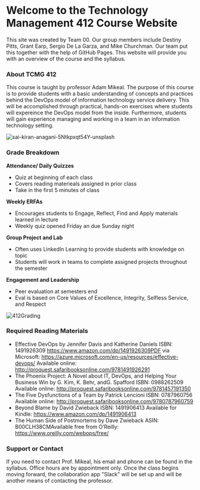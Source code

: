 # Welcome to the Technology Management 412 Course Website

This site was created by Team 00.  Our group members include Destiny Pitts, Grant Earp, Sergio De La Garza, and Mike Churchman.  Our team put this together with the help of GitHub Pages.
This website will provide you with an overview of the course and the syllabus.  


### About TCMG 412

This course is taught by professor Adam Mikeal.  The purpose of this course is to provide students with a basic understanding of concepts and practices behind the DevOps model of information technology service delivery.  This will be accomplished through practical, hands-on exercises where students will expereince the DevOps model from the inside.  Furthermore, students will gain experience managing and working in a team in an information technology setting.  

![sai-kiran-anagani-5Ntkpxqt54Y-unsplash](https://user-images.githubusercontent.com/78098859/107689838-f6568600-6c6e-11eb-81e2-84e52d21b397.jpg)

### Grade Breakdown

**Attendance/ Daily Quizzes**
- Quiz at beginning of each class 
- Covers reading materieals assigned in prior class
- Take in the first 5 minutes of class

**Weekly ERFAs**
- Encourages students to Engage, Reflect, Find and Apply materials learned in lecture
- Weekly quiz opened Friday an due Sunday night

**Group Project and Lab**
- Often uses LinkedIn Learning to provide students with knowledge on topic
- Students will work in teams to complete assigned projects throughout the semester

**Engagement and Leadership**
- Peer evaluation at semesters end
- Eval is based on Core Values of Excellence, Integrity, Selfless Service, and Respect


![412Grading](https://user-images.githubusercontent.com/78098859/107678610-3adb2500-6c61-11eb-8784-f7c4dfed65e6.PNG)


### Required Reading Materials

- Effective DevOps ​by Jennifer Davis and Katherine Daniels ISBN: 1491926309 ​https://www.amazon.com/dp/1491926309PDF via Microsoft: ​https://azure.microsoft.com/en-us/resources/effective-devops/ Available online: ​http://proquest.safaribooksonline.com/9781491926291 
- The Phoenix Project: A Novel about IT, DevOps, and Helping Your Business Win ​by G. Kim, K. Behr, andG. Spafford ISBN: 0988262509 Available online: ​http://proquest.safaribooksonline.com/9781457191350 
- The Five Dysfunctions of a Team ​by Patrick Lencioni ISBN: 0787960756 Available online: ​http://proquest.safaribooksonline.com/9780787960759 
- Beyond Blame  ​by David Zwieback ISBN: 1491906413 Available for Kindle: ​https://www.amazon.com/dp/1491906413 
- The Human Side of Postmortems  ​by Dave Zwieback ASIN: B00CLH38CMAvailable free from O’Reilly: ​https://www.oreilly.com/webops/free/

### Support or Contact

If you need to contact Prof. Mikeal, his email and phone can be found in the syllabus.  Office hours are by appointment only.  Once the class begins moving forward, the collaboration app "Slack" will be set up and will be another means of contacting the professor.
